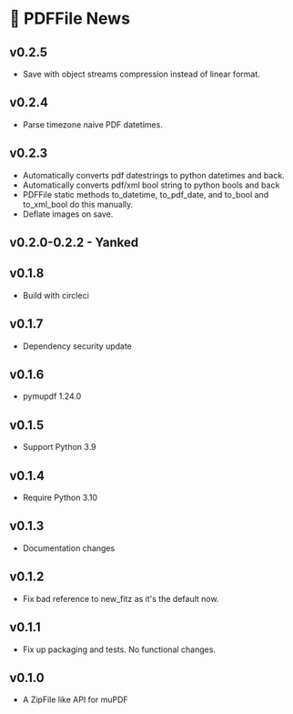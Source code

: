 # 📰 PDFFile News

## v0.2.5

- Save with object streams compression instead of linear format.

## v0.2.4

- Parse timezone naive PDF datetimes.

## v0.2.3

- Automatically converts pdf datestrings to python datetimes and back.
- Automatically converts pdf/xml bool string to python bools and back
- PDFFile static methods to_datetime, to_pdf_date, and to_bool and to_xml_bool
  do this manually.
- Deflate images on save.

## v0.2.0-0.2.2 - Yanked

## v0.1.8

- Build with circleci

## v0.1.7

- Dependency security update

## v0.1.6

- pymupdf 1.24.0

## v0.1.5

- Support Python 3.9

## v0.1.4

- Require Python 3.10

## v0.1.3

- Documentation changes

## v0.1.2

- Fix bad reference to new_fitz as it's the default now.

## v0.1.1

- Fix up packaging and tests. No functional changes.

## v0.1.0

- A ZipFile like API for muPDF
